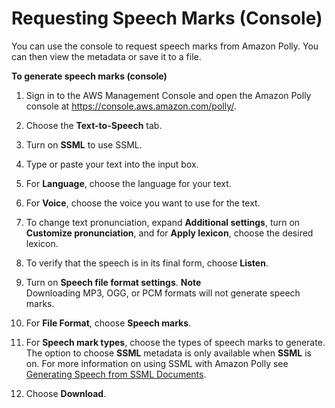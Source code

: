 # Requesting Speech Marks \(Console\)<a name="speechmarksconsole"></a>

You can use the console to request speech marks from Amazon Polly\. You can then view the metadata or save it to a file\.

**To generate speech marks \(console\)**

1. Sign in to the AWS Management Console and open the Amazon Polly console at [https://console\.aws\.amazon\.com/polly/](https://console.aws.amazon.com/polly/)\.

1. Choose the **Text\-to\-Speech** tab\. 

1. Turn on **SSML** to use SSML\. 

1. Type or paste your text into the input box\. 

1. For **Language**, choose the language for your text\. 

1. For **Voice**, choose the voice you want to use for the text\. 

1. To change text pronunciation, expand **Additional settings**, turn on **Customize pronunciation**, and for **Apply lexicon**, choose the desired lexicon\. 

1. To verify that the speech is in its final form, choose **Listen**\. 

1. Turn on **Speech file format settings**\. 
**Note**  
Downloading MP3, OGG, or PCM formats will not generate speech marks\.

1. For **File Format**, choose **Speech marks**\. 

1. For **Speech mark types**, choose the types of speech marks to generate\. The option to choose **SSML** metadata is only available when **SSML** is on\. For more information on using SSML with Amazon Polly see [Generating Speech from SSML Documents](ssml.md)\. 

1. Choose **Download**\. 

 